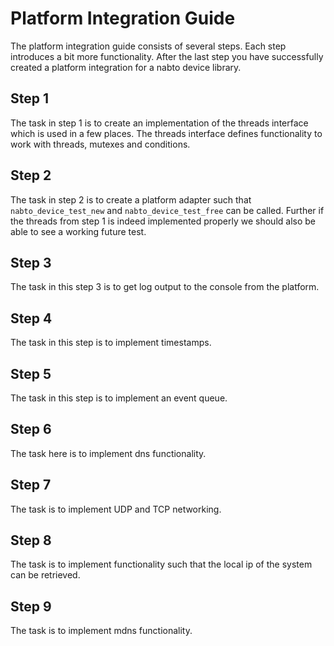 # Platform Integration Guide

The platform integration guide consists of several steps. Each step
introduces a bit more functionality. After the last step you have
successfully created a platform integration for a nabto device
library.


## Step 1

The task in step 1 is to create an implementation of the threads
interface which is used in a few places. The threads interface defines
functionality to work with threads, mutexes and conditions.

## Step 2

The task in step 2 is to create a platform adapter such that
`nabto_device_test_new` and `nabto_device_test_free` can be
called. Further if the threads from step 1 is indeed implemented
properly we should also be able to see a working future test.

## Step 3

The task in this step 3 is to get log output to the console from the
platform.

## Step 4

The task in this step is to implement timestamps.

## Step 5

The task in this step is to implement an event queue.

## Step 6

The task here is to implement dns functionality.

## Step 7

The task is to implement UDP and TCP networking.

## Step 8

The task is to implement functionality such that the local ip of the
system can be retrieved.

## Step 9

The task is to implement mdns functionality.
